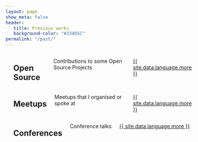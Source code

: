 ```yaml
---
layout: page
show_meta: false
header:
   title: Previous works
   background-color: "#334D5C"
permalink: "/past/"
---
```

<div class="medium-4 columns frontpage-widget">
    <a href="/community/oss">
        <img src="{{widget_image}}" alt="" />
    </a>
  <h2 class="font-size-h3 t10">Open Source
  </h2>
  <p>Contributions to some Open Source Projects</p>
  <p><a class="button tiny radius" href="{{ site.url }}{{ site.baseurl }}/community/oss/">{{ site.data.language.more }}</a></p>
</div>

<div class="medium-4 columns frontpage-widget">
    <a href="/community/meetups">
        <img src="{{widget_image}}" alt="" />
    </a>
  <h2 class="font-size-h3 t10">Meetups</h2>
  <p>Meetups that I organised or spoke at</p>
  <p><a class="button tiny radius" href="{{ site.url }}{{ site.baseurl }}/community/meetups/">{{ site.data.language.more }}</a></p>
</div>

<div class="medium-4 columns frontpage-widget">
    <a href="/conferences">
        <img src="{{widget_image}}" alt="" />
    </a>
  <h2 class="font-size-h3 t10">Conferences</h2>
  <p>Conference talks</p>
  <p><a class="button tiny radius" href="{{ site.url }}{{ site.baseurl }}/conferences">{{ site.data.language.more }}</a></p>
</div>